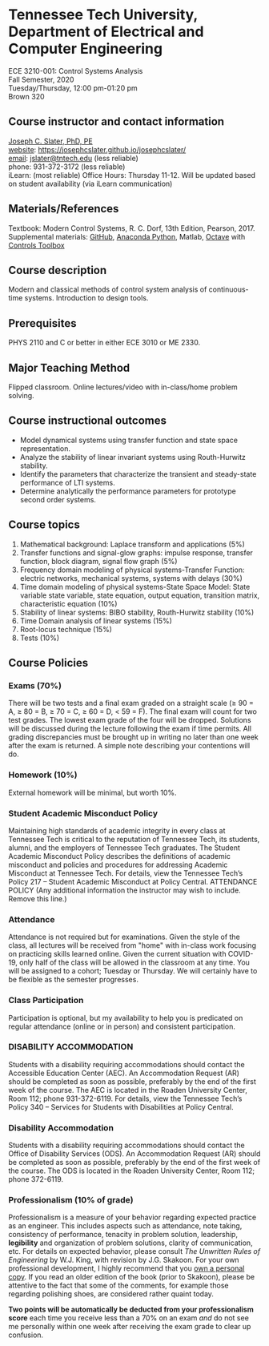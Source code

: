 

#   Tennessee Tech University, Department of Electrical and Computer Engineering
ECE 3210-001: Control Systems Analysis  
Fall Semester, 2020  
Tuesday/Thursday, 12:00 pm-01:20 pm  
Brown 320    

##  Course instructor and contact information

[Joseph C. Slater, PhD, PE](https://josephcslater.github.io/josephcslater/)  
[website](https://josephcslater.github.io/josephcslater/): https://josephcslater.github.io/josephcslater/  
[email](mailto:jslater@tntech.edu): jslater@tntech.edu (less reliable)  
phone: 931-372-3172 (less reliable)  
iLearn: (most reliable)
Office Hours: Thursday 11-12. Will be updated based on student availability (via iLearn communication)

##  Materials/References
Textbook: Modern Control Systems, R. C. Dorf, 13th Edition, Pearson, 2017.  
Supplemental materials: [GitHub](https://github.com/josephcslater/Tennessee_Tech_ECE_3210), [Anaconda Python](https://www.anaconda.com/products/individual), Matlab, [Octave](https://www.gnu.org/software/octave/) with [Controls Toolbox](https://wiki.octave.org/Category:Octave_Forge)

##  Course description
Modern and classical methods of control system analysis of continuous-time systems. Introduction to design tools.

##  Prerequisites
PHYS 2110 and C or better in either ECE 3010 or ME 2330.

##  Major Teaching Method
Flipped classroom. Online lectures/video with in-class/home problem solving.

##  Course instructional outcomes
- Model dynamical systems using transfer function and state space representation.
- Analyze the stability of linear invariant systems using Routh-Hurwitz stability.
- Identify the parameters that characterize the  transient and steady-state performance of LTI systems.
- Determine analytically the performance parameters for prototype second order systems.

##  Course topics
1.  Mathematical background: Laplace transform and applications (5%)
2.  Transfer functions and signal-glow graphs: impulse response,
transfer function, block diagram, signal flow graph (5%)
3.  Frequency domain modeling of physical systems-Transfer Function:
electric networks, mechanical systems, systems with delays (30%)
4.  Time domain modeling of physical systems-State Space Model: State
variable state variable, state equation, output equation,
transition matrix, characteristic equation (10%)
5.  Stability of linear systems: BIBO stability, Routh-Hurwitz stability
(10%)
6.  Time Domain analysis of linear systems (15%)
7.  Root-locus technique (15%)
8.  Tests (10%)

##  Course Policies

<!-- a normal html comment   ### Grading and evaluation procedures -->

### Exams (70%)
There will be two tests and a final exam graded on a straight scale (≥ 90 = A, ≥ 80 = B, ≥ 70 = C, ≥ 60 = D, < 59 = F). The final exam will count for two test grades. The lowest exam grade of the four will be dropped. Solutions will be discussed during the lecture following the exam if time permits. All grading discrepancies must be brought up in writing no later than one week after the exam is returned. A simple note describing your contentions will do.

### Homework (10%)
External homework will be minimal, but worth 10%.

### Student Academic Misconduct Policy
Maintaining high standards of academic integrity in every class at Tennessee Tech is critical to the reputation of Tennessee Tech, its students, alumni, and the employers of Tennessee Tech graduates. The Student Academic Misconduct Policy describes the definitions of academic misconduct and policies and procedures for addressing Academic Misconduct at Tennessee Tech.  For details, view the Tennessee Tech’s Policy 217 – Student Academic Misconduct at Policy Central.
ATTENDANCE POLICY
(Any additional information the instructor may wish to include. Remove this line.)

###  Attendance
Attendance is not required but for examinations. Given the style of the class, all lectures will be received from "home" with in-class work focusing on practicing skills learned online.
Given the current situation with COVID-19, only half of the class will be allowed in the classroom at any time. You will be assigned to a cohort; Tuesday or Thursday. We will certainly have to be flexible as the semester progresses.

###  Class Participation
Participation is optional, but my availability to help you is predicated on regular attendance (online or in person) and consistent participation.

###  DISABILITY ACCOMMODATION
Students with a disability requiring accommodations should contact the Accessible Education Center (AEC).  An Accommodation Request (AR) should be completed as soon as possible, preferably by the end of the first week of the course.  The AEC is located in the Roaden University Center, Room 112; phone 931-372-6119. For details, view the Tennessee Tech’s Policy 340 – Services for Students with Disabilities at Policy Central.

###  Disability Accommodation
Students with a disability requiring accommodations should contact the Office of Disability Services (ODS). An Accommodation Request (AR) should be completed as soon as possible, preferably by the end of the first week of the course. The ODS is located in the Roaden University Center, Room 112; phone 372-6119.

### Professionalism (10% of grade)
Professionalism is a measure of your behavior regarding expected practice as an engineer. This includes aspects such as attendance, note taking, consistency of performance, tenacity in problem solution, leadership, **legibility** and organization of problem solutions, clarity of communication, etc. For details on expected behavior, please consult *The Unwritten Rules of Engineering* by W.J. King, with revision by J.G. Skakoon. For your own professional development, I highly recommend that you [own a personal copy](https://www.amazon.com/Unwritten-Laws-Engineering-James-Skakoon-dp-0791861961/dp/0791861961/ref=mt_other?_encoding=UTF8&me=&qid=). If you read an older edition of the book (prior to Skakoon), please be attentive to the fact that some of the comments, for example those regarding polishing shoes, are considered rather quaint today.

**Two points will be automatically be deducted from your professionalism score** each time you receive less than a 70% on an exam *and* do not see me personally within one week after receiving the exam grade to clear up confusion.
